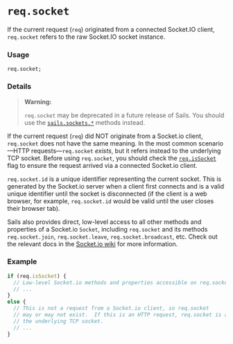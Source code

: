 # `req.socket`

If the current request (`req`) originated from a connected Socket.IO client, `req.socket` refers to the raw Socket.IO socket instance.

### Usage

```usage
req.socket;
```


### Details

> **Warning:**
>
> `req.socket` may be deprecated in a future release of Sails.  You should use the [`sails.sockets.*`](https://sailsjs.com/documentation/reference/Sockets) methods instead.

If the current request (`req`) did NOT originate from a Socket.io client, `req.socket` does not have the same meaning.  In the most common scenario&mdash;HTTP requests&mdash;`req.socket` _exists_, but it refers instead to the underlying TCP socket. Before using `req.socket`, you should check the [`req.isSocket`](https://sailsjs.com/documentation/reference/request-req/req-is-socket) flag to ensure the request arrived via a connected Socket.io client.

`req.socket.id` is a unique identifier representing the current socket.  This is generated by the Socket.io server when a client first connects and is a valid unique identifier until the socket is disconnected (if the client is a web browser, for example, `req.socket.id` would be valid until the user closes their browser tab).

Sails also provides direct, low-level access to all other methods and properties of a Socket.io `Socket`, including `req.socket` and its methods `req.socket.join`, `req.socket.leave`, `req.socket.broadcast`, etc.  Check out the relevant docs in the [Socket.io wiki](https://github.com/LearnBoost/socket.io/wiki/Rooms) for more information.


### Example

```js
if (req.isSocket) {
  // Low-level Socket.io methods and properties accessible on req.socket.
  // ...
}
else {
  // This is not a request from a Socket.io client, so req.socket
  // may or may not exist.  If this is an HTTP request, req.socket is actually
  // the underlying TCP socket.
  // ...
}
```






<docmeta name="displayName" value="req.socket">
<docmeta name="pageType" value="property">

